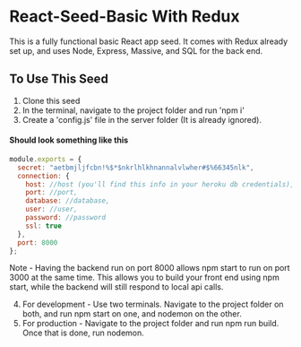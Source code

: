 # React-Seed-Basic With Redux

This is a fully functional basic React app seed. It comes with Redux already set up, and uses Node, Express, Massive, and SQL for the back end.

## To Use This Seed

1. Clone this seed
2. In the terminal, navigate to the project folder and run 'npm i'
3. Create a 'config.js' file in the server folder (It is already ignored).

#### Should look something like this
```javascript
module.exports = {
  secret: "aetbmjljfcbn!%$*$nkrlhlkhnannalvlwher#$%66345nlk",
  connection: {
    host: //host (you'll find this info in your heroku db credentials),
    port: //port,
    database: //database,
    user: //user,
    password: //password
    ssl: true
  },
  port: 8000
};
```
Note - Having the backend run on port 8000 allows npm start to run on port 3000 at the same time. This allows you to build your front end using npm start, while the backend will still respond to local api calls.

4. For development - Use two terminals. Navigate to the project folder on both, and run npm start on one, and nodemon on the other.
5. For production - Navigate to the project folder and run npm run build. Once that is done, run nodemon.
